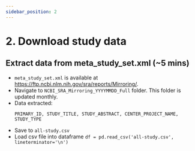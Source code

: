```yaml
---
sidebar_position: 2
---
```


# 2. Download study data
## Extract data from meta_study_set.xml (~5 mins)
- `meta_study_set.xml` is available at https://ftp.ncbi.nlm.nih.gov/sra/reports/Mirroring/.
- Navigate to  `NCBI_SRA_Mirroring_YYYYMMDD_Full` folder. This folder is updated monthly.  
- Data extracted:
  ```
  PRIMARY_ID, STUDY_TITLE, STUDY_ABSTRACT, CENTER_PROJECT_NAME, STUDY_TYPE  
  ```
- Save to `all-study.csv`
- Load csv file into dataframe `df = pd.read_csv('all-study.csv', lineterminator='\n')`  


